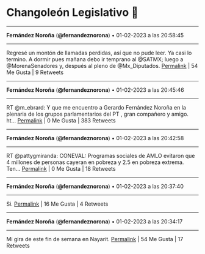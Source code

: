 # Changoleón Legislativo 🙈
*****
**Fernández Noroña** (**@fernandeznorona**) • 01-02-2023 a las 20:58:45
*****
Regresé un montón de llamadas perdidas, así que no pude leer. Ya casi lo termino. A dormir pues mañana debo ir temprano al @SATMX; luego a @MorenaSenadores y, después al pleno de @Mx_Diputados.
[Permalink](https://twitter.com/fernandeznorona/status/1621010211426238465) | 54 Me Gusta | 9 Retweets
*****
**Fernández Noroña** (**@fernandeznorona**) • 01-02-2023 a las 20:45:46
*****
RT @m_ebrard: Y que me encuentro a Gerardo Fernández Noroña en la plenaria de los grupos parlamentarios del PT , gran compañero y amigo. ht…
[Permalink](https://twitter.com/fernandeznorona/status/1621006941559422977) | 0 Me Gusta | 383 Retweets
*****
**Fernández Noroña** (**@fernandeznorona**) • 01-02-2023 a las 20:42:58
*****
RT @pattygmiranda: CONEVAL: Programas sociales de AMLO evitaron que 4 millones de personas cayeran en pobreza y 2.5 en pobreza extrema.
Ten…
[Permalink](https://twitter.com/fernandeznorona/status/1621006237503733761) | 0 Me Gusta | 18 Retweets
*****
**Fernández Noroña** (**@fernandeznorona**) • 01-02-2023 a las 20:37:40
*****
Si.
[Permalink](https://twitter.com/fernandeznorona/status/1621004902741995520) | 16 Me Gusta | 4 Retweets
*****
**Fernández Noroña** (**@fernandeznorona**) • 01-02-2023 a las 20:34:17
*****
Mi gira de este fin de semana en Nayarit.
[Permalink](https://twitter.com/fernandeznorona/status/1621004051306487808) | 54 Me Gusta | 17 Retweets